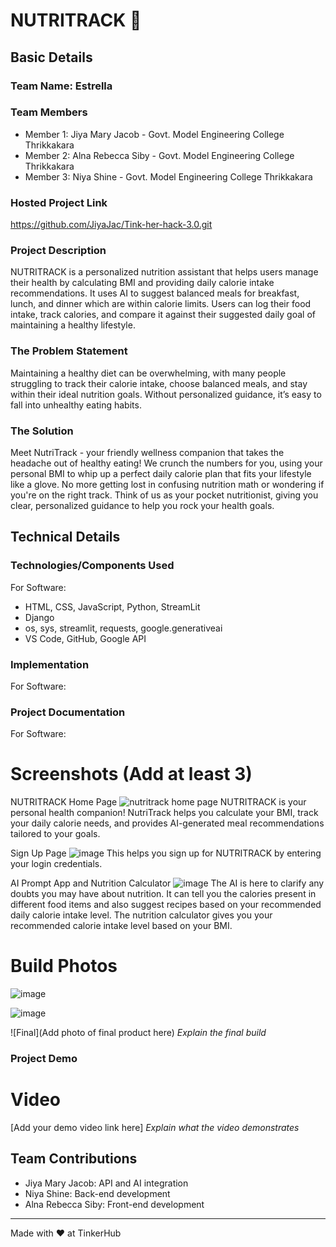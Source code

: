 # NUTRITRACK 🎯


## Basic Details
### Team Name: Estrella


### Team Members
- Member 1: Jiya Mary Jacob - Govt. Model Engineering College Thrikkakara
- Member 2: Alna Rebecca Siby - Govt. Model Engineering College Thrikkakara
- Member 3: Niya Shine - Govt. Model Engineering College Thrikkakara

### Hosted Project Link
https://github.com/JiyaJac/Tink-her-hack-3.0.git

### Project Description
NUTRITRACK is a personalized nutrition assistant that helps users manage their health by calculating BMI and providing daily calorie intake recommendations.
It uses AI to suggest balanced meals for breakfast, lunch, and dinner which are within calorie limits. Users can log their food intake, track calories, and compare it 
against their suggested daily goal of maintaining a healthy lifestyle.

### The Problem Statement
Maintaining a healthy diet can be overwhelming, with many people struggling to track their calorie intake, choose balanced meals, and stay within their ideal nutrition goals. Without personalized guidance, it’s easy to fall into unhealthy eating habits.

### The Solution
Meet NutriTrack - your friendly wellness companion that takes the headache out of healthy eating! We crunch the numbers for you, using your personal BMI to whip up a perfect daily calorie plan that fits your lifestyle like a glove. No more getting lost in confusing nutrition math or wondering if you're on the right track. Think of us as your pocket nutritionist, giving you clear, personalized guidance to help you rock your health goals. 

## Technical Details
### Technologies/Components Used
For Software:
- HTML, CSS, JavaScript, Python, StreamLit
- Django
- os, sys, streamlit, requests, google.generativeai
- VS Code, GitHub, Google API

### Implementation
For Software:

### Project Documentation
For Software:

# Screenshots (Add at least 3)
NUTRITRACK Home Page
![nutritrack home page](https://github.com/user-attachments/assets/c320b13b-fccf-475c-bf89-c51887fc405e)
NUTRITRACK is your personal health companion! NutriTrack helps you calculate your BMI, track your daily calorie needs, and provides AI-generated meal recommendations tailored to your goals. 

Sign Up Page 
![image](https://github.com/user-attachments/assets/68f09299-d211-409f-8017-ea9470c03a36)
This helps you sign up for NUTRITRACK by entering your login credentials.

AI Prompt App and Nutrition Calculator
![image](https://github.com/user-attachments/assets/ec55c834-9701-414e-9137-0154154db59c)
The AI is here to clarify any doubts you may have about nutrition. It can tell you the calories present in different food items and also suggest recipes based on
your recommended daily calorie intake level. 
The nutrition calculator gives you your recommended calorie intake level based on your BMI.


# Build Photos
![image](https://github.com/user-attachments/assets/74263cba-4e18-4d69-9fe3-d84fe75db1c8)

![image](https://github.com/user-attachments/assets/bb0de37b-69e7-4d23-ab0a-8872b8f1c50a)




![Final](Add photo of final product here)
*Explain the final build*

### Project Demo
# Video
[Add your demo video link here]
*Explain what the video demonstrates*


## Team Contributions
- Jiya Mary Jacob: API and AI integration
- Niya Shine: Back-end development
- Alna Rebecca Siby: Front-end development 
---
Made with ❤️ at TinkerHub
